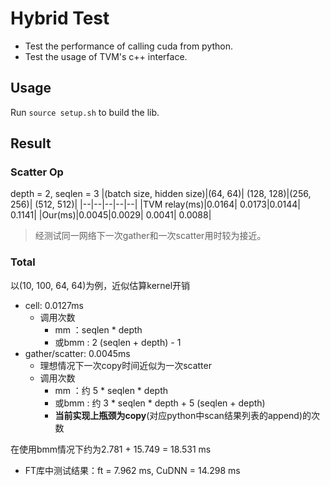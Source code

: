 # Hybrid Test

- Test the performance of calling cuda from python.
- Test the usage of TVM's c++ interface. 

## Usage

Run `source setup.sh` to build the lib.

## Result

### Scatter Op 

depth = 2, seqlen = 3
|(batch size, hidden size)|(64, 64)| (128, 128)|(256, 256)| (512, 512)|
|--|--|--|--|--|
|TVM relay(ms)|0.0164| 0.0173|0.0144| 0.1141|
|Our(ms)|0.0045|0.0029| 0.0041| 0.0088|

> 经测试同一网络下一次gather和一次scatter用时较为接近。

### Total
以(10, 100, 64, 64)为例，近似估算kernel开销
- cell: 0.0127ms
  - 调用次数
    - mm ：seqlen \* depth
    - 或bmm : 2 (seqlen + depth) - 1
- gather/scatter: 0.0045ms
  - 理想情况下一次copy时间近似为一次scatter
  - 调用次数
    - mm ：约 5 \* seqlen \* depth
    - 或bmm : 约 3 \* seqlen \* depth + 5 (seqlen + depth) 
    - **当前实现上瓶颈为copy**(对应python中scan结果列表的append)的次数

在使用bmm情况下约为2.781 + 15.749 = 18.531 ms
- FT库中测试结果：ft = 7.962 ms, CuDNN = 14.298 ms

